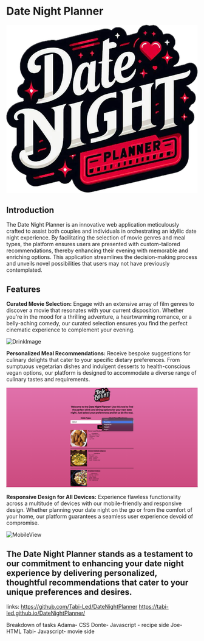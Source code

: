 # Date Night Planner
![logo](dnp.png)

## Introduction
The Date Night Planner is an innovative web application meticulously crafted to assist both couples and individuals in orchestrating an idyllic date night experience. By facilitating the selection of movie genres and meal types, the platform ensures users are presented with custom-tailored recommendations, thereby enhancing their evening with memorable and enriching options. This application streamlines the decision-making process and unveils novel possibilities that users may not have previously contemplated.

## Features
**Curated Movie Selection:** Engage with an extensive array of film genres to discover a movie that resonates with your current disposition. Whether you're in the mood for a thrilling adventure, a heartwarming romance, or a belly-aching comedy, our curated selection ensures you find the perfect cinematic experience to complement your evening.

![DrinkImage](./drink.png)

 **Personalized Meal Recommendations:** Receive bespoke suggestions for culinary delights that cater to your specific dietary preferences. From sumptuous vegetarian dishes and indulgent desserts to health-conscious vegan options, our platform is designed to accommodate a diverse range of culinary tastes and requirements.

 ![FoodImage](./food.png)

 **Responsive Design for All Devices:** Experience flawless functionality across a multitude of devices with our mobile-friendly and responsive design. Whether planning your date night on the go or from the comfort of your home, our platform guarantees a seamless user experience devoid of compromise.

 ![MobileView](./example.png)

 ## The Date Night Planner stands as a testament to our commitment to enhancing your date night experience by delivering personalized, thoughtful recommendations that cater to your unique preferences and desires.
links:
https://github.com/Tabi-Led/DateNightPlanner
https://tabi-led.github.io/DateNightPlanner/


Breakdown of tasks 
Adama- CSS 
Donte- Javascript - recipe side 
Joe- HTML
Tabi- Javascript- movie side 

